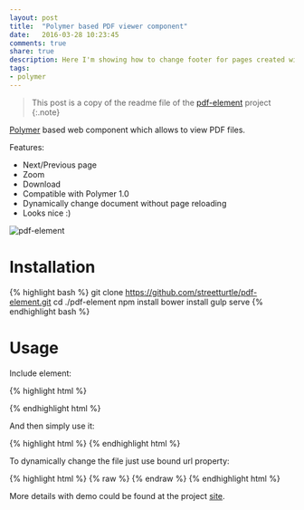 ```yaml
---
layout: post
title:  "Polymer based PDF viewer component"
date:   2016-03-28 10:23:45
comments: true
share: true
description: Here I'm showing how to change footer for pages created with Aikau framework, like Search result page.
tags: 
- polymer
---
```


> This post is a copy of the readme file of the [pdf-element](https://github.com/streetturtle/pdf-element) project 
{:.note}

[Polymer](https://www.polymer-project.org/1.0/) based web component which allows to view PDF files.

Features:

 - Next/Previous page
 - Zoom
 - Download
 - Compatible with Polymer 1.0
 - Dynamically change document without page reloading
 - Looks nice :)
 
![pdf-element]({{site.url}}/images/pdf-element.png)
 
# Installation
 
{% highlight bash %}
git clone https://github.com/streetturtle/pdf-element.git
cd ./pdf-element
npm install
bower install
gulp serve
{% endhighlight bash %}
 
# Usage

Include element:

{% highlight html %}
<link rel="import" href="./pdf-reader.html">
{% endhighlight html %}

And then simply use it:

{% highlight html %}
<pdf-reader src="../pdf.pdf" width=720 height=400></pdf-reader>
{% endhighlight html %}

To dynamically change the file just use bound url property:

{% highlight html %}
{% raw %}
<pdf-reader src="{{selectedPdf.path}}" width=720 height=400></pdf-reader>
{% endraw %}
{% endhighlight html %}

More details with demo could be found at the project [site](http://pavelmakhov.com/pdf-element/).